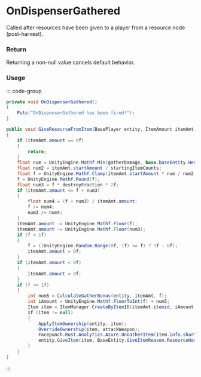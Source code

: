 # OnDispenserGathered
<Badge type="info" text="Resource"/><Badge type="danger" text="Carbon Compatible"/><Badge type="warning" text="Oxide Compatible"/>
Called after resources have been given to a player from a resource node (post-harvest).

### Return
Returning a non-null value cancels default behavior.

### Usage
::: code-group
```csharp [Example]
private void OnDispenserGathered()
{
	Puts("OnDispenserGathered has been fired!");
}
```
```csharp [Source — Assembly-CSharp @ ResourceDispenser]
public void GiveResourceFromItem(BasePlayer entity, ItemAmount itemAmt, float gatherDamage, float destroyFraction, AttackEntity attackWeapon)
{
	if (itemAmt.amount == 0f)
	{
		return;
	}
	float num = UnityEngine.Mathf.Min(gatherDamage, base.baseEntity.Health()) / base.baseEntity.MaxHealth();
	float num2 = itemAmt.startAmount / startingItemCounts;
	float f = UnityEngine.Mathf.Clamp(itemAmt.startAmount * num / num2, 0f, itemAmt.amount);
	f = UnityEngine.Mathf.Round(f);
	float num3 = f * destroyFraction * 2f;
	if (itemAmt.amount <= f + num3)
	{
		float num4 = (f + num3) / itemAmt.amount;
		f /= num4;
		num3 /= num4;
	}
	itemAmt.amount -= UnityEngine.Mathf.Floor(f);
	itemAmt.amount -= UnityEngine.Mathf.Floor(num3);
	if (f < 1f)
	{
		f = ((UnityEngine.Random.Range(0f, 1f) <= f) ? 1f : 0f);
		itemAmt.amount = 0f;
	}
	if (itemAmt.amount < 0f)
	{
		itemAmt.amount = 0f;
	}
	if (f >= 1f)
	{
		int num5 = CalculateGatherBonus(entity, itemAmt, f);
		int iAmount = UnityEngine.Mathf.FloorToInt(f) + num5;
		Item item = ItemManager.CreateByItemID(itemAmt.itemid, iAmount, 0uL);
		if (item != null)
		{
			ApplyItemOwnership(entity, item);
			OverrideOwnership(item, attackWeapon);
			Facepunch.Rust.Analytics.Azure.OnGatherItem(item.info.shortname, item.amount, base.baseEntity, entity, attackWeapon);
			entity.GiveItem(item, BaseEntity.GiveItemReason.ResourceHarvested);
		}
	}
}

```
:::
